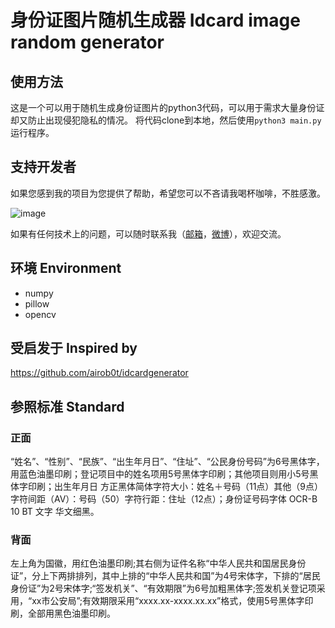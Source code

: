 # 身份证图片随机生成器 Idcard image random generator

## 使用方法
这是一个可以用于随机生成身份证图片的python3代码，可以用于需求大量身份证却又防止出现侵犯隐私的情况。
将代码clone到本地，然后使用`python3 main.py`运行程序。

## 支持开发者

如果您感到我的项目为您提供了帮助，希望您可以不吝请我喝杯咖啡，不胜感激。

![image](https://github.com/tzattack/Idcard_random_generator/blob/master/WechatIMG218.jpeg)

如果有任何技术上的问题，可以随时联系我（[邮箱](tzattack@gmail.com)，[微博](weibo.com/tzattack)），欢迎交流。

   
## 环境 Environment

-   numpy
-   pillow
-   opencv

## 受启发于 Inspired by

https://github.com/airob0t/idcardgenerator

## 参照标准 Standard

### 正面

“姓名”、“性别”、“民族”、“出生年月日”、“住址”、“公民身份号码”为6号黑体字，用蓝色油墨印刷；登记项目中的姓名项用5号黑体字印刷；其他项目则用小5号黑体字印刷；出生年月日 方正黑体简体字符大小：姓名＋号码（11点）其他（9点）字符间距（AV）：号码（50）字符行距：住址（12点）；身份证号码字体   OCR-B 10 BT   文字 华文细黑。

### 背面

左上角为国徽，用红色油墨印刷;其右侧为证件名称“中华人民共和国居民身份证”，分上下两排排列，其中上排的“中华人民共和国”为4号宋体字，下排的“居民身份证”为2号宋体字;“签发机关”、“有效期限”为6号加粗黑体字;签发机关登记项采用，“xx市公安局”;有效期限采用“xxxx.xx-xxxx.xx.xx”格式，使用5号黑体字印刷，全部用黑色油墨印刷。
  
   
   

